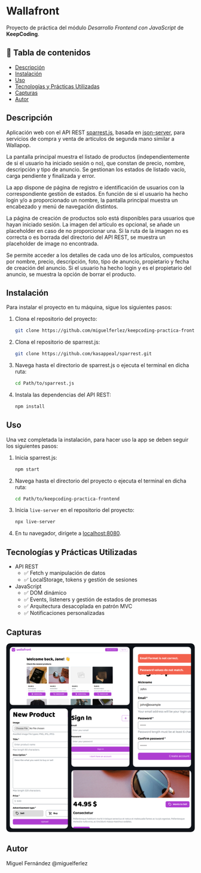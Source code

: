 # Wallafront

Proyecto de práctica del módulo *Desarrollo Frontend con JavaScript* de **KeepCoding**.

## 📌 Tabla de contenidos

- [Descripción](#descripción)
- [Instalación](#instalación)
- [Uso](#uso)
- [Tecnologías y Prácticas Utilizadas](#tecnologías-utilizadas)
- [Capturas](#capturas)
- [Autor](#autor)

## Descripción

Aplicación web con el API REST [sparrest.js](https://github.com/kasappeal/sparrest), basada en [json-server](https://github.com/typicode/json-server), para servicios de compra y venta de artículos de segunda mano similar a Wallapop.

La pantalla principal muestra el listado de productos (independientemente de si el usuario ha iniciado sesión o no), que constan de precio, nombre, descripción y tipo de anuncio. Se gestionan los estados de listado vacío, carga pendiente y finalizada y error.

La app dispone de página de registro e identificación de usuarios con la correspondiente gestión de estados. En función de si el usuario ha hecho login y/o a proporcionado un nombre, la pantalla principal muestra un encabezado y menú de navegación distintos.

La página de creación de productos solo está disponibles para usuarios que hayan iniciado sesión. La imagen del artículo es opcional, se añade un placeholder en caso de no proporcionar una. Si la ruta de la imagen no es correcta o es borrada del directorio del API REST, se muestra un placeholder de image no encontrada.

Se permite acceder a los detalles de cada uno de los artículos, compuestos por nombre, precio, descripción, foto, tipo de anuncio, propietario y fecha de creación del anuncio. Si el usuario ha hecho login y es el propietario del anuncio, se muestra la opción de borrar el producto.

## Instalación 

Para instalar el proyecto en tu máquina, sigue los siguientes pasos:

1. Clona el repositorio del proyecto:
    ```bash
    git clone https://github.com/miguelferlez/keepcoding-practica-frontend.git
    ```

2. Clona el repositorio de sparrest.js:
    ```bash
    git clone https://github.com/kasappeal/sparrest.git
    ```

3. Navega hasta el directorio de sparrest.js o ejecuta el terminal en dicha ruta:
    ```bash
    cd Path/to/sparrest.js
    ```

4. Instala las dependencias del API REST:
    ```bash
    npm install
    ```

## Uso

Una vez completada la instalación, para hacer uso la app se deben seguir los siguientes pasos:

1. Inicia sparrest.js:
    ```bash
    npm start
    ```

2. Navega hasta el directorio del proyecto o ejecuta el terminal en dicha ruta:
    ```bash
    cd Path/to/keepcoding-practica-frontend
    ```

3. Inicia `live-server` en el repositorio del proyecto:
    ```bash
    npx live-server
    ```

4. En tu navegador, dirígete a [localhost:8080](http://localhost:8080).

## Tecnologías y Prácticas Utilizadas

- API REST
    - ✅ Fetch y manipulación de datos
    - ✅ LocalStorage, tokens y gestión de sesiones
- JavaScript
    - ✅ DOM dinámico
    - ✅ Events, listeners y gestión de estados de promesas
    - ✅ Arquitectura desacoplada en patrón MVC
    - ✅ Notificaciones personalizadas

## Capturas

<img src="./assets/images/photo-collage-readme.png" style="border-radius:10px"></img>

## Autor

Miguel Fernández @miguelferlez
